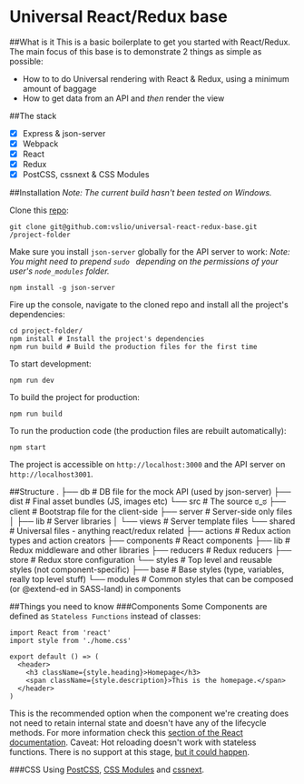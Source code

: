 # Universal React/Redux base

##What is it
This is a basic boilerplate to get you started with React/Redux. The main focus of this base is to demonstrate 2 things as simple as possible:
- How to to do Universal rendering with React & Redux, using a minimum amount of baggage
- How to get data from an API and *then* render the view

##The stack
- [x] Express & json-server
- [x] Webpack
- [x] React
- [x] Redux
- [x] PostCSS, cssnext & CSS Modules

##Installation
*Note: The current build hasn't been tested on Windows.*

Clone this [repo](https://github.com/vslio/universal-react-redux-base):
```
git clone git@github.com:vslio/universal-react-redux-base.git /project-folder
```

Make sure you install `json-server` globally for the API server to work:
*Note: You might need to prepend `sudo ` depending on the permissions of your user's `node_modules` folder.*
```
npm install -g json-server
```

Fire up the console, navigate to the cloned repo and install all the project's dependencies:
```
cd project-folder/
npm install # Install the project's dependencies
npm run build # Build the production files for the first time
```

To start development:
```
npm run dev
```

To build the project for production:
```
npm run build
```

To run the production code (the production files are rebuilt automatically):
```
npm start
```


The project is accessible on `http://localhost:3000` and the API server on `http://localhost3001`.

##Structure
    .
    ├── db                      # DB file for the mock API (used by json-server)
    ├── dist                    # Final asset bundles (JS, images etc)
    └── src                     # The source ಠ_ಠ
        ├── client              # Bootstrap file for the client-side
        ├── server              # Server-side only files
        │   ├── lib             # Server libraries
        │   └── views           # Server template files
        └── shared              # Universal files - anything react/redux related
            ├── actions         # Redux action types and action creators
            ├── components      # React components
            ├── lib             # Redux middleware and other libraries
            ├── reducers        # Redux reducers
            ├── store           # Redux store configuration
            └── styles          # Top level and reusable styles (not component-specific)
                ├── base        # Base styles (type, variables, really top level stuff)
                └── modules     # Common styles that can be composed (or @extend-ed in SASS-land) in components


##Things you need to know
###Components
Some Components are defined as `Stateless Functions` instead of classes:
```
import React from 'react'
import style from './home.css'

export default () => (
  <header>
    <h3 className={style.heading}>Homepage</h3>
    <span className={style.description}>This is the homepage.</span>
  </header>
)
```
This is the recommended option when the component we're creating does not need to retain internal state and doesn't have any of the lifecycle methods. For more information check this [section of the React documentation](https://facebook.github.io/react/docs/reusable-components.html#stateless-functions).
Caveat: Hot reloading doesn't work with stateless functions. There is no support at this stage, [but it could happen](https://github.com/gaearon/babel-plugin-react-transform/issues/57).

###CSS
Using [PostCSS](http://postcss.org), [CSS Modules](http://glenmaddern.com/articles/css-modules) and [cssnext](http://cssnext.io).
